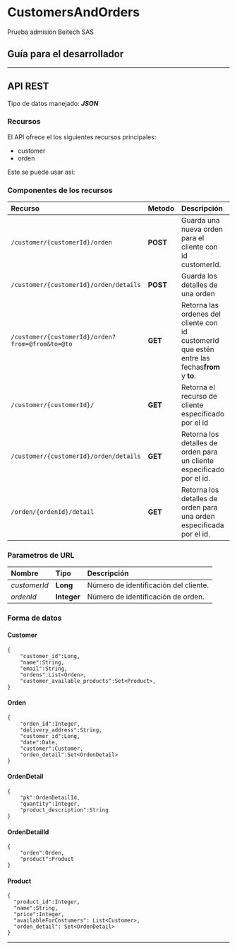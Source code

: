 # CustomersAndOrders
Prueba admisión Beitech SAS

## Guía para el desarrollador
___

## API REST

Tipo de datos manejado:  ***JSON***

### Recursos

El API ofrece el los siguientes recursos principales:

- customer
- orden

Este se puede usar así:

### Componentes de los recursos

| Recurso | Metodo | Descripción | Parametro | Retorno |
| :------ | :----- | :---------- | :-------- | :------ |
| `/customer/{customerId}/orden` | **POST** | Guarda una nueva orden para el cliente con id customerId. | **Long** customerId | **Orden** |
| `/customer/{customerId}/orden/details` | **POST** | Guarda los detalles de una orden | **Long** customerId | **List**<**OrdenDetail**> |
| `/customer/{customerId}/orden?from=@from&to=@to` | **GET** | Retorna las ordenes del cliente con id customerId que estén entre las fechas**from** y **to**. | **Long** customerId, '@from' **Date ('dd/MM/yyyy')**, '@to' **Date ('dd/MM/yyyy')** | **List**<**Orden**> |
| `/customer/{customerId}/` | **GET** | Retorna el recurso de cliente especificado por el id| **Long** | **Customer** |
| `/customer/{customerId}/orden/details` | **GET** | Retorna los detalles de orden para un cliente especificado por el id. | **Long** | **List**<**OrdenDetail**> |
| `/orden/{ordenId}/detail` | **GET** | Retorna los detalles de orden para una orden especificada por el id. | **Integer** | **List**<**OrdenDetail**> |


### Parametros de URL

| Nombre | Tipo | Descripción |
| :----- | :--- | :---------- |
| *customerId* | **Long**| Número de identificación del cliente. |
| *ordenId* | **Integer**| Número de identificación de orden. |

### Forma de datos

#### Customer

	{	
		"customer_id":Long,
		"name":String,
		"email":String,
		"ordens":List<Orden>,
		"customer_available_products":Set<Product>,
	}

#### Orden
  
  	{
		"orden_id":Integer,
		"delivery_address":String,
		"customer_id":Long,
		"date":Date,
		"customer":Customer,
		"orden_detail":Set<OrdenDetail>
  	}

#### OrdenDetail

	{
		"pk":OrdenDetailId,
		"quantity":Integer,
		"product_description":String
	}

#### OrdenDetailId

  	{
		"orden":Orden,
		"product":Product
  	}
    
#### Product

    {
      "product_id":Integer,
      "name":String,
      "price":Integer,
      "availableForCostumers": List<Customer>,
      "orden_detail": Set<OrdenDetail>
    }

_______
